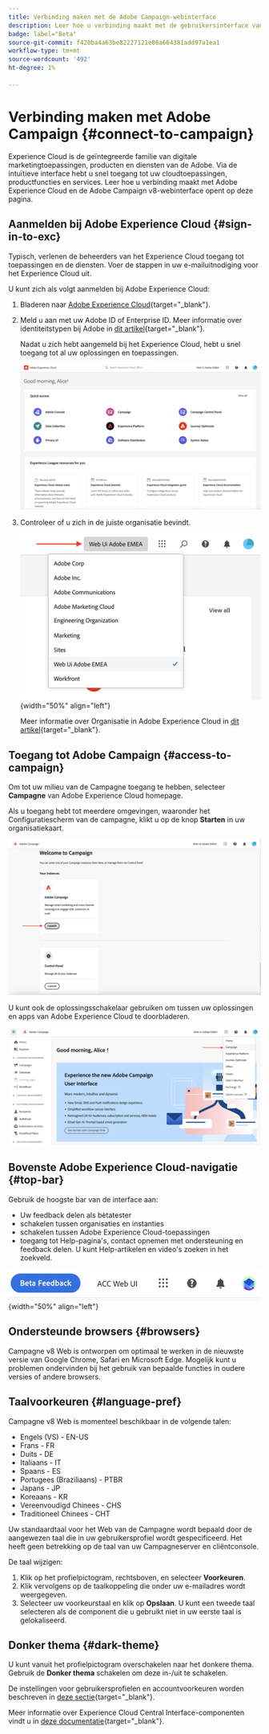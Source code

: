 ```yaml
---
title: Verbinding maken met de Adobe Campaign-webinterface
description: Leer hoe u verbinding maakt met de gebruikersinterface van Adobe Campaign v8 Web
badge: label="Beta"
source-git-commit: f420ba4a63be82227121e06a664381add97a1ea1
workflow-type: tm+mt
source-wordcount: '492'
ht-degree: 1%

---
```


# Verbinding maken met Adobe Campaign {#connect-to-campaign}

Experience Cloud is de geïntegreerde familie van digitale marketingtoepassingen, producten en diensten van de Adobe. Via de intuïtieve interface hebt u snel toegang tot uw cloudtoepassingen, productfuncties en services. Leer hoe u verbinding maakt met Adobe Experience Cloud en de Adobe Campaign v8-webinterface opent op deze pagina.

## Aanmelden bij Adobe Experience Cloud {#sign-in-to-exc}

Typisch, verlenen de beheerders van het Experience Cloud toegang tot toepassingen en de diensten. Voer de stappen in uw e-mailuitnodiging voor het Experience Cloud uit.

U kunt zich als volgt aanmelden bij Adobe Experience Cloud:

1. Bladeren naar [Adobe Experience Cloud](https://experience.adobe.com/){target="_blank"}.

1. Meld u aan met uw Adobe ID of Enterprise ID. Meer informatie over identiteitstypen bij Adobe in [dit artikel](https://helpx.adobe.com/enterprise/using/identity.html){target="_blank"}.

   Nadat u zich hebt aangemeld bij het Experience Cloud, hebt u snel toegang tot al uw oplossingen en toepassingen.

   ![](assets/exc-home.png)

1. Controleer of u zich in de juiste organisatie bevindt.

   ![](assets/exc-orgs.png){width="50%" align="left"}

   Meer informatie over Organisatie in Adobe Experience Cloud in [dit artikel](https://experienceleague.adobe.com/docs/core-services/interface/administration/organizations.html?lang=nl){target="_blank"}.


## Toegang tot Adobe Campaign {#access-to-campaign}

Om tot uw milieu van de Campagne toegang te hebben, selecteer **Campagne** van Adobe Experience Cloud homepage.

Als u toegang hebt tot meerdere omgevingen, waaronder het Configuratiescherm van de campagne, klikt u op de knop **Starten** in uw organisatiekaart.

![](assets/launch-campaign.png)

U kunt ook de oplossingsschakelaar gebruiken om tussen uw oplossingen en apps van Adobe Experience Cloud te doorbladeren.

![](assets/solution-switcher.png)

## Bovenste Adobe Experience Cloud-navigatie {#top-bar}

Gebruik de hoogste bar van de interface aan:

* Uw feedback delen als bètatester
* schakelen tussen organisaties en instanties
* schakelen tussen Adobe Experience Cloud-toepassingen
* toegang tot Help-pagina&#39;s, contact opnemen met ondersteuning en feedback delen. U kunt Help-artikelen en video&#39;s zoeken in het zoekveld.

![](assets/unified-shell.png){width="50%" align="left"}

## Ondersteunde browsers {#browsers}

Campagne v8 Web is ontworpen om optimaal te werken in de nieuwste versie van Google Chrome, Safari en Microsoft Edge. Mogelijk kunt u problemen ondervinden bij het gebruik van bepaalde functies in oudere versies of andere browsers.

## Taalvoorkeuren {#language-pref}

Campagne v8 Web is momenteel beschikbaar in de volgende talen:

* Engels (VS) - EN-US
* Frans - FR
* Duits - DE
* Italiaans - IT
* Spaans - ES
* Portugees (Braziliaans) - PTBR
* Japans - JP
* Koreaans - KR
* Vereenvoudigd Chinees - CHS
* Traditioneel Chinees - CHT


Uw standaardtaal voor het Web van de Campagne wordt bepaald door de aangewezen taal die in uw gebruikersprofiel wordt gespecificeerd. Het heeft geen betrekking op de taal van uw Campagneserver en cliëntconsole.

De taal wijzigen:

1. Klik op het profielpictogram, rechtsboven, en selecteer **Voorkeuren**.
1. Klik vervolgens op de taalkoppeling die onder uw e-mailadres wordt weergegeven.
1. Selecteer uw voorkeurstaal en klik op **Opslaan**. U kunt een tweede taal selecteren als de component die u gebruikt niet in uw eerste taal is gelokaliseerd.

## Donker thema {#dark-theme}

U kunt vanuit het profielpictogram overschakelen naar het donkere thema. Gebruik de **Donker thema** schakelen om deze in-/uit te schakelen.

De instellingen voor gebruikersprofielen en accountvoorkeuren worden beschreven in [deze sectie](https://experienceleague.adobe.com/docs/core-services/interface/experience-cloud.html#preferences){target="_blank"}.

Meer informatie over Experience Cloud Central Interface-componenten vindt u in [deze documentatie](https://experienceleague.adobe.com/docs/core-services/interface/experience-cloud.html){target="_blank"}.

